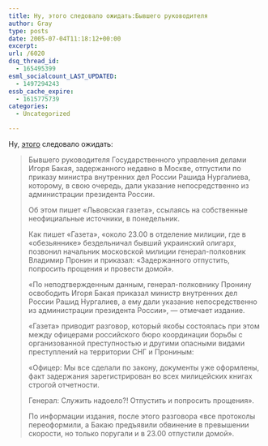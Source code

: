 ```yaml
---
title: Ну, этого следовало ожидать:Бывшего руководителя
author: Gray
type: posts
date: 2005-07-04T11:18:12+00:00
excerpt:
url: /6020
dsq_thread_id:
  - 165495399
esml_socialcount_LAST_UPDATED:
  - 1497294243
essb_cache_expire:
  - 1615775739
categories:
  - Uncategorized

---
```








Ну, <a href="http://pravda.com.ua/ru/archive/2005/july/4/news/4.shtml" target="_blank">этого</a> следовало ожидать:

> Бывшего руководителя Государственного управления делами Игоря Бакая, задержанного недавно в Москве, отпустили по приказу министра внутренних дел России Рашида Нургалиева, которому, в свою очередь, дали указание непосредственно из администрации президента России.
> 
> Об этом пишет &#171;Львовская газета&#187;, ссылаясь на собственные неофициальные источники, в понедельник.
> 
> Как пишет &#171;Газета&#187;, &#171;около 23.00 в отделение милиции, где в &#171;обезьяннике&#187; бездельничал бывший украинский олигарх, позвонил начальник московской милиции генерал-полковник Владимир Пронин и приказал: &#171;Задержанного отпустить, попросить прощения и провести домой&#187;.
> 
> &#171;По неподтвержденным данным, генерал-полковнику Пронину освободить Игоря Бакая приказал министр внутренних дел России Рашид Нургалиев, а ему дали указание непосредственно из администрации президента России&#187;, &#8212; отмечает издание.
> 
> &#171;Газета&#187; приводит разговор, который якобы состоялась при этом между офицерами российского бюро координации борьбы с организованной преступностью и другими опасными видами преступлений на территории СНГ и Прониным:
> 
> &#171;Офицер: Мы все сделали по закону, документы уже оформлены, факт задержания зарегистрирован во всех милицейских книгах строгой отчетности.
> 
> Генерал: Служить надоело?! Отпустить и попросить прощения&#187;.
> 
> По информации издания, после этого разговора &#171;все протоколы переоформили, а Бакаю предъявили обвинение в превышении скорости, но только поругали и в 23.00 отпустили домой&#187;.